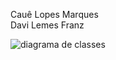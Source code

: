Cauê Lopes Marques <br>
Davi Lemes Franz

![diagrama de classes](https://github.com/marquescauee/T2_65DSD/assets/83323169/3c6c0a80-63ee-46bb-b6ef-6f4eef162f98)
